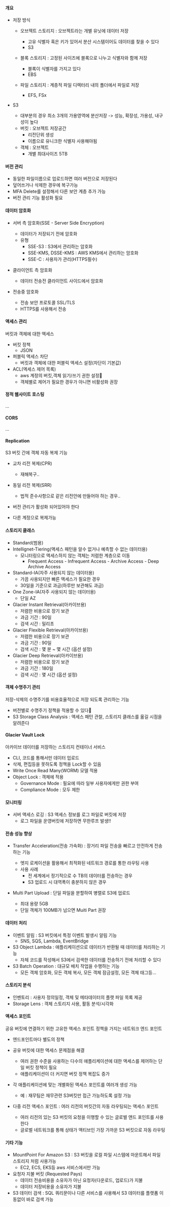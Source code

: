 #### 개요
- 저장 방식
	- 오브젝트 스토리지 : 오브젝트라는 개별 유닛에 데이터 저장
		- 고유 식별자 혹은 키가 있어서 분산 시스템이어도 데이터를 찾을 수 있다
		- S3
	- 블록 스토리지 : 고정된 사이즈에 블록으로 나누고 식별자와 함께 저장
		- 블록이 식별자를 가지고 있다
		- EBS

	- 파일 스토리지 : 계층적 파일 디렉터리 내의 폴더에서 파일로 저장
		- EFS, FSx

- S3
	- 대부분의 경우 최소 3개의 가용영역에 분산저장 -> 성능, 확장성, 가용성, 내구성이 높다
	- 버킷 : 오브젝트 저장공간
		- 리전단위 생성
		- 이름으로 유니크한 식별자 사용해야됨
	- 객체 : 오브젝트
		- 개별 최대사이즈 5TB

#### 버전 관리
- 동일한 파일이름으로 업로드하면 여러 버전으로 저장된다
- 덮어쓰거나 삭제한 경우에 복구가능
- MFA Delete를 설정해서 다른 보안 계층 추가 가능
- 버전 관리 기능 활성화 필요


#### 데이터 암호화
- 서버 측 암호화(SSE - Server Side Encryption)
	- 데이터가 저장되기 전에 암호화
	- 유형
		- SSE-S3 : S3에서 관리하는 암호화
		- SSE-KMS, DSSE-KMS : AWS KMS에서 관리하는 암호화
		- SSE-C : 사용자가 관리(HTTPS필수)
			
- 클라이언트 측 암호화
	- 데이터 전송전 클라이언트 사이드에서 암호화
- 전송중 암호화
	- 전송 보안 프로토콜 SSL/TLS
	- HTTPS를 사용해서 전송

#### 액세스 관리
버킷과 객체에 대한 액세스
- 버킷 정책
	- JSON
- 퍼블릭 액세스 차단 
	- 버킷과 객체에 대한 퍼블릭 액세스 설정(차단이 기본값)
- ACL(엑세스 제어 목록)
	- aws 계정의 버킷,객체 읽기/쓰기 권한 설정
	- 객체별로 제어가 필요한 경우가 아니면 비활성화 권장

#### 정적 웹사이트 호스팅
...
#### CORS
...
#### Replication
S3 버킷 간에 객체 자동 복제 기능
- 교차 리전 복제(CPR)
	- 재해복구..
- 동일 리전 복제(SRR)
	- 법적 준수사항으로 같은 리전안에 만들어야 하는 경우..

- 버전 관리가 활성화 되어있어야 한다
- 다른 계정으로 복제가능 

#### 스토리지 클래스
 - Standard(범용)
 - Intellignet-Tiering(액세스 패턴을 알수 없거나 예측할 수 없는 데이터용)
	 - 모니터링으로 액세스하지 않는 객체는 저렴한 계층으로 이동
		 - Frequent Access - Infrequent Access - Archive Access - Deep Archive Access
- Standard-IA(자주 사용되지 않는 데이터용)
	- 가끔 사용되지만 빠른 액세스가 필요한 경우
	- 30일을 기준으로 과금(하루만 보관해도 과금)
- One Zone-IA(자주 사용되지 않는 데이터용)
	- 단일 AZ
- Glacier Instant Retrieval(아카이브용)
	- 저렴한 비용으로 장기 보관
	- 과금 기간 : 90일
	- 검색 시간 : 밀리초
- Glacier Flexible Retrieval(아카이브용)
	- 저렴한 비용으로 장기 보관
	- 과금 기간 : 90일
	- 검색 시간 : 몇 분 ~ 몇 시간 (옵션 설정)
- Glacier Deep Retrieval(아카이브용)
	- 저렴한 비용으로 장기 보관
	- 과금 기간 : 180일
	- 검색 시간 : 몇 시간 (옵션 설정)

#### 객체 수명주기 관리
저장-삭제의 수명주기를 비용효율적으로 저장 되도록 관리하는 기능
- 버전별로 수명주기 정책을 적용할 수 있다
- S3 Storage Class Analysis  : 액세스 패턴 관찰, 스토리지 클래스를 옮길 시점을 알려준다

#### Glacier Vault Lock
아카이브 데이터를 저장하는 스토리지 컨테이너 서비스
- CLI, 코드를 통해서만 데이터 업로드
- 삭제, 편집등을 못하도록 정책을 Lock할 수 있음
- Write Once Read Many(WORM) 모델 적용
- Object Lock : 객체에 적용
	- Governance Mode : 필요에 따라 일부 사용자에게만 권한 부여
	- Compliance Mode : 모두 제한

#### 모니터링
- 서버 액세스 로깅 : S3 액세스 정보를 로그 파일로 버킷에 저장
	- 로그 파일을 운영버킷에 저장하면 무한루프 발생!!

#### 전송 성능 향상
- Transfer Acceleration(전송 가속화) : 장거리 파일 전송을 빠르고 안전하게 전송하는 기능
	- 엣지 로케이션을 활용해서 최적화된 네트워크 경로를 통한 라우팅 사용
	- 사용 사례
		- 전 세계에서 정기적으로 수 TB의 데이터를 전송하는 경우
		- S3 업로드 시 대역폭이 충분하지 않은 경우

- Multi Part Upload : 단일 파일을 분할하여 병렬로 S3에 업로드 
	- 최대 용량 5GB
	- 단일 객체가 100MB가 넘으면 Muiti Part 권장

#### 데이터 처리
 - 이벤트 알림 : S3 버킷에서 특정 이벤트 발생시 알림 기능
	 - SNS, SQS, Lambda, EventBridge
- S3 Object Lambda : 애플리케이션으로 데이터가 반환될 때 데이터를 처리하는 기능
	- 자체 코드를 작성해서 S3에서 검색한 데이터를 전송하기 전에 처리할 수 있다
- S3 Batch Operation : 대규모 배치 작업을 수행하는 기능
	- 모든 객체 암호화, 모든 객체 복사, 모든 객체 잠금설정, 모든 객체 태그등...
#### 스토리지 분석
- 인벤토리 : 사용자 정의일정, 객체 및 메타데이터의 플랫 파일 목록 제공
- Storage Lens : 객체 스토리지 사용, 활동 분석/시각화

#### 액세스 포인트
 공유 버킷에 연결하기 위한 고유한 액세스 포인트 정책을 가지는 네트워크 엔드 포인트
- 엔드포인트마다 별도의 정책
 
- 공유 버킷에 대한 액세스 문제점을 해결
	- 여러 권한 수준을 사용하는 다수의 애플리케이션에 대한 액세스를 제어하는 단일 버킷 정책이 필요
	- 애플리케이션이 더 커지면 버킷 정책 복잡도 증가

- 각 애플리케이션에 맞는 개별화된 액세스 포인트를 여러개 생성 가능
	- 예 : 재무팀은 재무관련 S3버킷만 접근 가능하도록 설정 가능

- 다중 리전 액세스 포인트 : 여러 리전의 버킷간의 자동 라우팅되는 액세스 포인트
	- 여러 리전의 있는 S3 버킷의 요청을 이행할 수 있는 글로벌 앤드 포인트를 사용한다
	- 글로벌 네트워크를 통해 상태가 액티브인 가장 가까운 S3 버킷으로 자동 라우팅

#### 기타 기능
- MountPoint For Amazon S3 : S3 버킷을 로컬 파일 시스템에 마운트해서 파일 스토리지 처럼 사용가능
	- EC2, ECS, EKS등 aws 서비스에서만 가능  
- 요청자 지불 버킷 (Requested Pays) 
	- 데이터 전송비용을 소유자가 아닌 요청자(다운로드, 업로드)가 지불
	- 데이터 저장비용을 소유자가 지불
- S3 데이터 검색 : SQL 쿼리문이나 다른 서비스를 사용해서 S3 데이터를 플랫폼 이동없이 바로 검색 가능